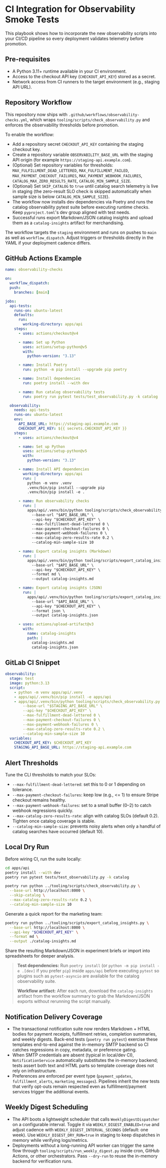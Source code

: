 # CI Integration for Observability Smoke Tests

This playbook shows how to incorporate the new observability scripts into your CI/CD pipeline so every deployment validates telemetry before promotion.

## Pre-requisites

- A Python 3.11+ runtime available in your CI environment.
- Access to the checkout API key (`CHECKOUT_API_KEY`) stored as a secret.
- Network access from CI runners to the target environment (e.g., staging API URL).

## Repository Workflow

This repository now ships with `.github/workflows/observability-checks.yml`, which wraps `tooling/scripts/check_observability.py` and enforces the observability thresholds before promotion.

To enable the workflow:

- Add a repository secret `CHECKOUT_API_KEY` containing the staging checkout key.
- Create a repository variable `OBSERVABILITY_BASE_URL` with the staging API origin (for example `https://staging-api.example.com`).
- (Optional) Set repository variables for thresholds: `MAX_FULFILLMENT_DEAD_LETTERED`, `MAX_FULFILLMENT_FAILED`, `MAX_PAYMENT_CHECKOUT_FAILURES`, `MAX_PAYMENT_WEBHOOK_FAILURES`, `CATALOG_MAX_ZERO_RESULTS_RATE`, `CATALOG_MIN_SAMPLE_SIZE`.
- (Optional) Set `SKIP_CATALOG` to `true` until catalog search telemetry is live in staging (the zero-result SLO check is skipped automatically when sample size is below `CATALOG_MIN_SAMPLE_SIZE`).
- The workflow now installs dev dependencies via Poetry and runs the catalog observability pytest suite before executing runtime checks. Keep `pyproject.toml`'s dev group aligned with test needs.
- Successful runs export Markdown/JSON catalog insights and upload them as a `catalog-insights` artifact for merchandising.

The workflow targets the `staging` environment and runs on pushes to `main` as well as `workflow_dispatch`. Adjust triggers or thresholds directly in the YAML if your deployment cadence differs.

## GitHub Actions Example

```yaml
name: observability-checks

on:
  workflow_dispatch:
  push:
    branches: [main]

jobs:
  api-tests:
    runs-on: ubuntu-latest
    defaults:
      run:
        working-directory: apps/api
    steps:
      - uses: actions/checkout@v4

      - name: Set up Python
        uses: actions/setup-python@v5
        with:
          python-version: "3.13"

      - name: Install Poetry
        run: python -m pip install --upgrade pip poetry

      - name: Install dependencies
        run: poetry install --with dev

      - name: Run catalog observability tests
        run: poetry run pytest tests/test_observability.py -k catalog

  observability:
    needs: api-tests
    runs-on: ubuntu-latest
    env:
      API_BASE_URL: https://staging-api.example.com
      CHECKOUT_API_KEY: ${{ secrets.CHECKOUT_API_KEY }}
    steps:
      - uses: actions/checkout@v4

      - name: Set up Python
        uses: actions/setup-python@v5
        with:
          python-version: "3.13"

      - name: Install API dependencies
        working-directory: apps/api
        run: |
          python -m venv .venv
          .venv/bin/pip install --upgrade pip
          .venv/bin/pip install -e .

      - name: Run observability checks
        run: |
          apps/api/.venv/bin/python tooling/scripts/check_observability.py \
            --base-url "$API_BASE_URL" \
            --api-key "$CHECKOUT_API_KEY" \
            --max-fulfillment-dead-lettered 0 \
            --max-payment-checkout-failures 0 \
            --max-payment-webhook-failures 0 \
            --max-catalog-zero-results-rate 0.2 \
            --catalog-min-sample-size 10

      - name: Export catalog insights (Markdown)
        run: |
          apps/api/.venv/bin/python tooling/scripts/export_catalog_insights.py \
            --base-url "$API_BASE_URL" \
            --api-key "$CHECKOUT_API_KEY" \
            --format md \
            --output catalog-insights.md

      - name: Export catalog insights (JSON)
        run: |
          apps/api/.venv/bin/python tooling/scripts/export_catalog_insights.py \
            --base-url "$API_BASE_URL" \
            --api-key "$CHECKOUT_API_KEY" \
            --format json \
            --output catalog-insights.json

      - uses: actions/upload-artifact@v3
        with:
          name: catalog-insights
          path: |
            catalog-insights.md
            catalog-insights.json
```

## GitLab CI Snippet

```yaml
observability:
  stage: test
  image: python:3.13
  script:
    - python -m venv apps/api/.venv
    - apps/api/.venv/bin/pip install -e apps/api
    - apps/api/.venv/bin/python tooling/scripts/check_observability.py \
        --base-url "$STAGING_API_BASE_URL" \
        --api-key "$CHECKOUT_API_KEY" \
        --max-fulfillment-dead-lettered 0 \
        --max-payment-checkout-failures 0 \
        --max-payment-webhook-failures 0 \
        --max-catalog-zero-results-rate 0.2 \
        --catalog-min-sample-size 10
  variables:
    CHECKOUT_API_KEY: $CHECKOUT_API_KEY
    STAGING_API_BASE_URL: https://staging-api.example.com
```

## Alert Thresholds

Tune the CLI thresholds to match your SLOs:

- `--max-fulfillment-dead-lettered`: set this to 0 or 1 depending on tolerance.
- `--max-payment-checkout-failures`: keep low (e.g., <= 1) to ensure Stripe checkout remains healthy.
- `--max-payment-webhook-failures`: set to a small buffer (0–2) to catch webhook regressions quickly.
- `--max-catalog-zero-results-rate`: align with catalog SLOs (default 0.2). Tighten once catalog coverage is stable.
- `--catalog-min-sample-size`: prevents noisy alerts when only a handful of catalog searches have occurred (default 10).

## Local Dry Run

Before wiring CI, run the suite locally:

```bash
cd apps/api
poetry install --with dev
poetry run pytest tests/test_observability.py -k catalog

poetry run python ../tooling/scripts/check_observability.py \
  --base-url http://localhost:8000 \
  --skip-catalog \
  --max-catalog-zero-results-rate 0.2 \
  --catalog-min-sample-size 10
```

Generate a quick report for the marketing team:

```bash
poetry run python ../tooling/scripts/export_catalog_insights.py \
  --base-url http://localhost:8000 \
  --api-key "$CHECKOUT_API_KEY" \
  --format md \
  --output ./catalog-insights.md
```

Share the resulting Markdown/JSON in experiment briefs or import into spreadsheets for deeper analysis.

> **Test dependencies:** Run `poetry install` (or `python -m pip install -e .[dev]` if you prefer `pip`) inside `apps/api` before executing `pytest` so plugins such as `pytest-asyncio` are available for the catalog observability suite.
>
> **Workflow artifact:** After each run, download the `catalog-insights` artifact from the workflow summary to grab the Markdown/JSON exports without rerunning the script manually.

## Notification Delivery Coverage

- The transactional notification suite now renders Markdown + HTML bodies for payment receipts, fulfillment retries, completion summaries, and weekly digests. Back-end tests (`poetry run pytest`) exercise these templates end-to-end against the in-memory SMTP backend so CI catches regressions in copy, metadata, or preference gating.
- When SMTP credentials are absent (typical in local/dev CI), `NotificationService` automatically substitutes the in-memory backend; tests assert both text and HTML parts so template coverage does not rely on infrastructure.
- Preferences are enforced per event type (`payment_updates`, `fulfillment_alerts`, `marketing_messages`). Pipelines inherit the new tests that verify opt-outs remain respected even as fulfillment/payment services trigger the additional events.

## Weekly Digest Scheduling

- The API boots a lightweight scheduler that calls `WeeklyDigestDispatcher` on a configurable interval. Toggle it via `WEEKLY_DIGEST_ENABLED=true` and adjust cadence with `WEEKLY_DIGEST_INTERVAL_SECONDS` (default: one week). Use `WEEKLY_DIGEST_DRY_RUN=true` in staging to keep dispatches in memory while verifying logs/metrics.
- Deployments without a long-running API worker can trigger the same flow through `tooling/scripts/run_weekly_digest.py` inside cron, GitHub Actions, or other orchestrators. Pass `--dry-run` to reuse the in-memory backend for verification runs.
